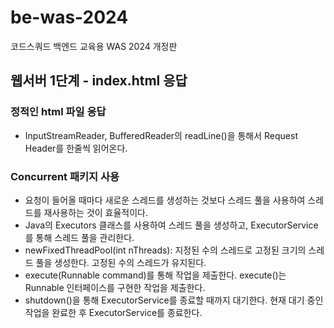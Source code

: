 # be-was-2024
코드스쿼드 백엔드 교육용 WAS 2024 개정판

## 웹서버 1단계 - index.html 응답
### 정적인 html 파일 응답
- InputStreamReader, BufferedReader의 readLine()을 통해서 Request Header를 한줄씩 읽어온다.

### Concurrent 패키지 사용
- 요청이 들어올 때마다 새로운 스레드를 생성하는 것보다 스레드 풀을 사용하여 스레드를 재사용하는 것이 효율적이다.
- Java의 Executors 클래스를 사용하여 스레드 풀을 생성하고, ExecutorService를 통해 스레드 풀을 관리한다.
- newFixedThreadPool(int nThreads): 지정된 수의 스레드로 고정된 크기의 스레드 풀을 생성한다. 고정된 수의 스레드가 유지된다.
- execute(Runnable command)를 통해 작업을 제출한다. execute()는 Runnable 인터페이스를 구현한 작업을 제출한다.
- shutdown()을 통해 ExecutorService를 종료할 때까지 대기한다. 현재 대기 중인 작업을 완료한 후 ExecutorService를 종료한다.